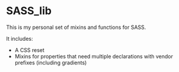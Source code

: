 SASS_lib
========
This is my personal set of mixins and functions for SASS.

It includes:
- A CSS reset
- Mixins for properties that need multiple declarations with vendor prefixes (including gradients)
